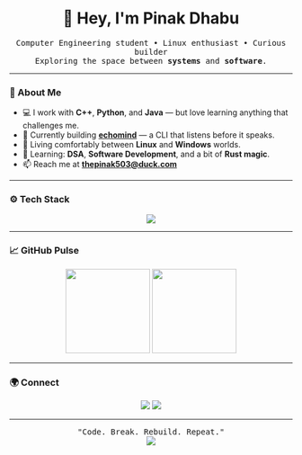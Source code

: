 <h1 align="center">👋 Hey, I'm <b>Pinak Dhabu</b></h1>

<p align="center">
  <samp>Computer Engineering student • Linux enthusiast • Curious builder</samp><br>
  <samp>Exploring the space between <b>systems</b> and <b>software</b>.</samp>
</p>

---

### 🧠 About Me  
- 💻 I work with **C++**, **Python**, and **Java** — but love learning anything that challenges me.  
- 🧩 Currently building [**echomind**](https://github.com/thepinak503/echomind) — a CLI that listens before it speaks.  
- 🐧 Living comfortably between **Linux** and **Windows** worlds.  
- 🎯 Learning: **DSA**, **Software Development**, and a bit of **Rust magic**.  
- 📫 Reach me at **thepinak503@duck.com**

---

### ⚙️ Tech Stack
<p align="center">
  <img src="https://skillicons.dev/icons?i=linux,cpp,python,java,kotlin,rust,git,mysql" />
</p>

---

### 📈 GitHub Pulse
<p align="center">
  <img src="https://github-readme-stats.vercel.app/api?username=thepinak503&show_icons=true&theme=tokyonight&hide_border=true" height="150" />
  <img src="https://github-readme-streak-stats.herokuapp.com/?user=thepinak503&theme=tokyonight&hide_border=true" height="150" />
</p>

---

### 🌍 Connect
<p align="center">
  <a href="https://twitter.com/pinakdhabu"><img src="https://img.shields.io/badge/Twitter-1DA1F2?style=for-the-badge&logo=twitter&logoColor=white"/></a>
  <a href="https://instagram.com/pi.nstagram"><img src="https://img.shields.io/badge/Instagram-E4405F?style=for-the-badge&logo=instagram&logoColor=white"/></a>
</p>

---

<p align="center">
  <samp>"Code. Break. Rebuild. Repeat."</samp><br>
  <img src="https://komarev.com/ghpvc/?username=thepinak503&color=blueviolet&style=flat-square" />
</p>

